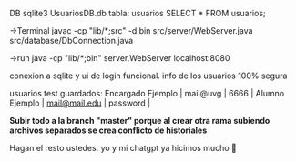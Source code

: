 DB
sqlite3 UsuariosDB.db
tabla: usuarios
SELECT * FROM usuarios;


→Terminal
javac -cp "lib/*;src" -d bin src/server/WebServer.java src/database/DbConnection.java


→run
java -cp "lib/*;bin" server.WebServer
localhost:8080

conexion a sqlite y ui de login funcional. info de los usuarios 100% segura


usuarios test guardados:
Encargado Ejemplo | mail@uvg | 6666 |
Alumno Ejemplo | mail@mail.edu | password |

**Subir todo a la branch "master" porque al crear otra rama subiendo archivos separados se crea conflicto de historiales** 


Hagan el resto ustedes. yo y mi chatgpt ya hicimos mucho 🤑
